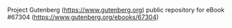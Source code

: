 Project Gutenberg (https://www.gutenberg.org) public repository for eBook #67304 (https://www.gutenberg.org/ebooks/67304)
